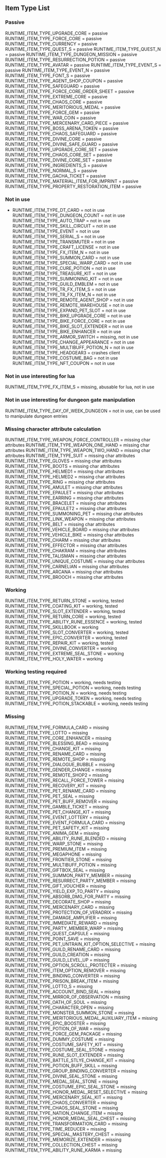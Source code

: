 ## Item Type List

### Passive
RUNTIME_ITEM_TYPE_UPGRADE_CORE = passive
RUNTIME_ITEM_TYPE_FORCE_CORE = passive
RUNTIME_ITEM_TYPE_CURRENCY = passive
RUNTIME_ITEM_TYPE_QUEST_S = passive
RUNTIME_ITEM_TYPE_QUEST_N = passive
RUNTIME_ITEM_TYPE_DUNGEON_MISSION = passive
RUNTIME_ITEM_TYPE_RESURRECTION_POTION = passive
RUNTIME_ITEM_TYPE_AVATAR = passive
RUNTIME_ITEM_TYPE_EVENT_S = passive
RUNTIME_ITEM_TYPE_EVENT_N = passive
RUNTIME_ITEM_TYPE_FONT_S = passive
RUNTIME_ITEM_TYPE_AGENT_SHOP_COUPON = passive
RUNTIME_ITEM_TYPE_SAFEGUARD = passive
RUNTIME_ITEM_TYPE_FORCE_CORE_ORDER_SHEET = passive
RUNTIME_ITEM_TYPE_EXTREME_CORE = passive
RUNTIME_ITEM_TYPE_CHAOS_CORE = passive
RUNTIME_ITEM_TYPE_MERITORIOUS_MEDAL = passive
RUNTIME_ITEM_TYPE_FORCE_GEM = passive
RUNTIME_ITEM_TYPE_WAR_COIN = passive
RUNTIME_ITEM_TYPE_MERCENARY_CARD_PIECE = passive
RUNTIME_ITEM_TYPE_BOSS_ARENA_TOKEN = passive
RUNTIME_ITEM_TYPE_CHAOS_SAFEGUARD = passive
RUNTIME_ITEM_TYPE_DIVINE_CORE = passive
RUNTIME_ITEM_TYPE_DIVINE_SAFE_GUARD = passive
RUNTIME_ITEM_TYPE_UPGRADE_CORE_SET = passive
RUNTIME_ITEM_TYPE_CHAOS_CORE_SET = passive
RUNTIME_ITEM_TYPE_DIVINE_CORE_SET = passive
RUNTIME_ITEM_TYPE_INGREDIENTS_S = passive
RUNTIME_ITEM_TYPE_NORMAL_S = passive
RUNTIME_ITEM_TYPE_GACHA_TICKET = passive
RUNTIME_ITEM_TYPE_MATERIAL_ITEM_FOR_IMPRINT = passive
RUNTIME_ITEM_TYPE_PROPERTY_RESTORATION_ITEM = passive

### Not in use
- RUNTIME_ITEM_TYPE_DT_CARD = not in use
RUNTIME_ITEM_TYPE_DUNGEON_COUNT = not in use
RUNTIME_ITEM_TYPE_AUTO_TRAP = not in use
RUNTIME_ITEM_TYPE_SKILL_CIRCUIT = not in use
RUNTIME_ITEM_TYPE_EVENT = not in use
RUNTIME_ITEM_TYPE_SERIAL_S = not in use
RUNTIME_ITEM_TYPE_TRANSMUTER = not in use
RUNTIME_ITEM_TYPE_CRAFT_LICENSE = not in use
RUNTIME_ITEM_TYPE_FX_ITEM_N = not in use
RUNTIME_ITEM_TYPE_SUMMON_CARD = not in use
RUNTIME_ITEM_TYPE_SPECIAL_WARP_CARD = not in use
RUNTIME_ITEM_TYPE_CURE_POTION = not in use
RUNTIME_ITEM_TYPE_TREASURE_KIT = not in use
RUNTIME_ITEM_TYPE_SUMMONING_KIT = not in use
RUNTIME_ITEM_TYPE_GUILD_EMBLEM = not in use
RUNTIME_ITEM_TYPE_TR_FX_ITEM_S = not in use
RUNTIME_ITEM_TYPE_TR_FX_ITEM_N = not in use
RUNTIME_ITEM_TYPE_REMOTE_AGENT_SHOP = not in use
RUNTIME_ITEM_TYPE_REMOTE_WAREHOUSE = not in use
RUNTIME_ITEM_TYPE_EXPAND_PET_SLOT = not in use
RUNTIME_ITEM_TYPE_BIKE_UPGRADE_CORE = not in use
RUNTIME_ITEM_TYPE_BIKE_FORCE_CORE = not in use
RUNTIME_ITEM_TYPE_BIKE_SLOT_EXTENDER = not in use
RUNTIME_ITEM_TYPE_BIKE_ENHANCER = not in use
RUNTIME_ITEM_TYPE_ARMOR_SWITCH = missing, not in use
RUNTIME_ITEM_TYPE_CHANGE_APPEARANCE = not in use
RUNTIME_ITEM_TYPE_MULTIBUFF_POTION_N = not in use
RUNTIME_ITEM_TYPE_HEADGEAR3 = crashes client
RUNTIME_ITEM_TYPE_COSTUME_BAG = not in use
RUNTIME_ITEM_TYPE_NFT_COUPON = not in use

### Not in use interesting for lua
RUNTIME_ITEM_TYPE_FX_ITEM_S = missing, abusable for lua, not in use

### Not in use interesting for dungeon gate manipulation
RUNTIME_ITEM_TYPE_DAY_OF_WEEK_DUNGEON = not in use, can be used to manipulate dungeon entries

### Missing character attribute calculation
RUNTIME_ITEM_TYPE_WEAPON_FORCE_CONTROLLER = missing char attributes
RUNTIME_ITEM_TYPE_WEAPON_ONE_HAND = missing char attributes
RUNTIME_ITEM_TYPE_WEAPON_TWO_HAND = missing char attributes
RUNTIME_ITEM_TYPE_SUIT = missing char attributes
RUNTIME_ITEM_TYPE_GLOVES = missing char attributes
RUNTIME_ITEM_TYPE_BOOTS = missing char attributes
RUNTIME_ITEM_TYPE_HELMED1 = missing char attributes
RUNTIME_ITEM_TYPE_HELMED2 = missing char attributes
RUNTIME_ITEM_TYPE_RING = missing char attributes
RUNTIME_ITEM_TYPE_AMULET = missing char attributes
RUNTIME_ITEM_TYPE_EPAULET = missing char attributes
RUNTIME_ITEM_TYPE_EARRING = missing char attributes
RUNTIME_ITEM_TYPE_BRACELET = missing char attributes
RUNTIME_ITEM_TYPE_EPAULET2 = missing char attributes
RUNTIME_ITEM_TYPE_SUMMONING_PET = missing char attributes
RUNTIME_ITEM_TYPE_LINK_WEAPON = missing char attributes
RUNTIME_ITEM_TYPE_BELT = missing char attributes
RUNTIME_ITEM_TYPE_VEHICLE_BOARD = missing char attributes
RUNTIME_ITEM_TYPE_VEHICLE_BIKE = missing char attributes
RUNTIME_ITEM_TYPE_CHARM = missing char attributes
RUNTIME_ITEM_TYPE_EFFECTOR = missing char attributes
RUNTIME_ITEM_TYPE_CHAKRAM = missing char attributes
RUNTIME_ITEM_TYPE_TALISMAN = missing char attributes
RUNTIME_ITEM_TYPE_UNIQUE_COSTUME = missing char attributes
RUNTIME_ITEM_TYPE_CARNELIAN = missing char attributes
RUNTIME_ITEM_TYPE_ARCANA = missing char attributes
RUNTIME_ITEM_TYPE_BROOCH = missing char attributes

### Working
RUNTIME_ITEM_TYPE_RETURN_STONE = working, tested
RUNTIME_ITEM_TYPE_COATING_KIT = working, tested
RUNTIME_ITEM_TYPE_SLOT_EXTENDER = working, tested
RUNTIME_ITEM_TYPE_RETURN_CORE = working, tested
RUNTIME_ITEM_TYPE_ABILITY_RUNE_ESSENCE = working, tested
RUNTIME_ITEM_TYPE_SKILLBOOK = working
RUNTIME_ITEM_TYPE_SLOT_CONVERTER = working, tested
RUNTIME_ITEM_TYPE_EPIC_CONVERTER = working, tested
RUNTIME_ITEM_TYPE_REPAIR_KIT = working, tested
RUNTIME_ITEM_TYPE_DIVINE_CONVERTER = working
RUNTIME_ITEM_TYPE_EXTREME_SEAL_STONE = working
RUNTIME_ITEM_TYPE_HOLY_WATER = working

### Working testing required
RUNTIME_ITEM_TYPE_POTION = working, needs testing
RUNTIME_ITEM_TYPE_SPECIAL_POTION = working, needs testing
RUNTIME_ITEM_TYPE_POTION_N = working, needs testing
RUNTIME_ITEM_TYPE_UPGRADE_TOKEN = working, needs testing
RUNTIME_ITEM_TYPE_POTION_STACKABLE = working, needs testing

### Missing
RUNTIME_ITEM_TYPE_FORMULA_CARD = missing
RUNTIME_ITEM_TYPE_LOTTO = missing
RUNTIME_ITEM_TYPE_CORE_ENHANCER = missing
RUNTIME_ITEM_TYPE_BLESSING_BEAD = missing
RUNTIME_ITEM_TYPE_CHANGE_KIT = missing
RUNTIME_ITEM_TYPE_RENAME_CARD = missing
RUNTIME_ITEM_TYPE_REMOTE_SHOP = missing
RUNTIME_ITEM_TYPE_DIALOGUE_BUBBLE = missing
RUNTIME_ITEM_TYPE_GENDER_CHANGE = missing
RUNTIME_ITEM_TYPE_REMOTE_SHOP2 = missing
RUNTIME_ITEM_TYPE_RECALL_FORCE_TOWER = missing
RUNTIME_ITEM_TYPE_RECOVERY_KIT = missing
RUNTIME_ITEM_TYPE_PET_RENAME_CARD = missing
RUNTIME_ITEM_TYPE_PET_SEAL = missing
RUNTIME_ITEM_TYPE_PET_BUFF_REMOVER = missing
RUNTIME_ITEM_TYPE_GAMBLE_TICKET = missing
RUNTIME_ITEM_TYPE_PET_CHANGE_KIT = missing
RUNTIME_ITEM_TYPE_EVENT_LOTTERY = missing
RUNTIME_ITEM_TYPE_EVENT_FORMULA_CARD = missing
RUNTIME_ITEM_TYPE_PET_SAFETY_KIT = missing
RUNTIME_ITEM_TYPE_ANIMA_GEM = missing
RUNTIME_ITEM_TYPE_ABILITY_RUNE_BLENDED = missing
RUNTIME_ITEM_TYPE_WARP_STONE = missing
RUNTIME_ITEM_TYPE_PREMIUM_ITEM = missing
RUNTIME_ITEM_TYPE_MEGAPHONE = missing
RUNTIME_ITEM_TYPE_FRONTIER_STONE = missing
RUNTIME_ITEM_TYPE_MULTIBUFF_POTION = missing
RUNTIME_ITEM_TYPE_GIFTBOX_SEAL = missing
RUNTIME_ITEM_TYPE_SUMMON_PARTY_MEMBER = missing
RUNTIME_ITEM_TYPE_RESURRECT_PARTY_MEMBER = missing
RUNTIME_ITEM_TYPE_GIFT_VOUCHER = missing
RUNTIME_ITEM_TYPE_YIELD_EXP_TO_PARTY = missing
RUNTIME_ITEM_TYPE_ABSORB_DMG_FOR_PARTY = missing
RUNTIME_ITEM_TYPE_DECORATE_SHOP = missing
RUNTIME_ITEM_TYPE_MERCENARY_CARD = missing
RUNTIME_ITEM_TYPE_PROTECTION_OF_VERADRIX = missing
RUNTIME_ITEM_TYPE_DAMAGE_AMPLIFIER = missing
RUNTIME_ITEM_TYPE_IMMEDIATE_REWARD = missing
RUNTIME_ITEM_TYPE_PARTY_MEMBER_WARP = missing
RUNTIME_ITEM_TYPE_QUEST_CAPSULE = missing
RUNTIME_ITEM_TYPE_POINT_SAVE = missing
RUNTIME_ITEM_TYPE_PET_UNTRAIN_KIT_OPTION_SELECTIVE = missing
RUNTIME_ITEM_TYPE_GUILD_RENAME_CARD = missing
RUNTIME_ITEM_TYPE_GUILD_CREATION = missing
RUNTIME_ITEM_TYPE_GUILD_LEVEL_UP = missing
RUNTIME_ITEM_TYPE_OPTION_SCROLL_PROTECTER = missing
RUNTIME_ITEM_TYPE_ITEM_OPTION_REMOVER = missing
RUNTIME_ITEM_TYPE_BINDING_CONVERTER = missing
RUNTIME_ITEM_TYPE_PRISON_BREAK_ITEM = missing
RUNTIME_ITEM_TYPE_LOTTO_S = missing
RUNTIME_ITEM_TYPE_ACCOUNT_BIND_SEAL = missing
RUNTIME_ITEM_TYPE_MIRROR_OF_OBSERVATION = missing
RUNTIME_ITEM_TYPE_OATH_OF_SOUL = missing
RUNTIME_ITEM_TYPE_CHARACTER_OPEN = missing
RUNTIME_ITEM_TYPE_MONSTER_SUMMON_STONE = missing
RUNTIME_ITEM_TYPE_MERITORIOUS_MEDAL_AUXILIARY_ITEM = missing
RUNTIME_ITEM_TYPE_EPIC_BOOSTER = missing
RUNTIME_ITEM_TYPE_POTION_OF_WAR = missing
RUNTIME_ITEM_TYPE_FORCE_GEM_PACKAGE = missing
RUNTIME_ITEM_TYPE_DUMMY_COSTUME = missing
RUNTIME_ITEM_TYPE_COSTUME_SAFETY_KIT = missing
RUNTIME_ITEM_TYPE_COSTUME_SEAL_STONE = missing
RUNTIME_ITEM_TYPE_RUNE_SLOT_EXTENDER = missing
RUNTIME_ITEM_TYPE_BATTLE_STLYE_CHANGE_KIT = missing
RUNTIME_ITEM_TYPE_POTION_BUFF_SKILL = missing
RUNTIME_ITEM_TYPE_GROUP_BINDING_CONVERTER = missing
RUNTIME_ITEM_TYPE_DIVINE_SEAL_STONE = missing
RUNTIME_ITEM_TYPE_MEDAL_SEAL_STONE = missing
RUNTIME_ITEM_TYPE_COSTUME_EPIC_SEAL_STONE = missing
RUNTIME_ITEM_TYPE_HONOR_MEDAL_RESET_SELECTIVE = missing
RUNTIME_ITEM_TYPE_MERCENARY_SEAL_KIT = missing
RUNTIME_ITEM_TYPE_CHAOS_CONVERTER = missing
RUNTIME_ITEM_TYPE_CHAOS_SEAL_STONE = missing
RUNTIME_ITEM_TYPE_NATION_CHANGE_ITEM = missing
RUNTIME_ITEM_TYPE_HONOR_MEDAL_SEAL_CHEST = missing
RUNTIME_ITEM_TYPE_TRANSFORMATION_CARD = missing
RUNTIME_ITEM_TYPE_TIME_REDUCER = missing
RUNTIME_ITEM_TYPE_SPECIAL_MASTERY_CHEST = missing
RUNTIME_ITEM_TYPE_MEMORIZE_EXTENDER = missing
RUNTIME_ITEM_TYPE_COLLECTION_CHEST = missing
RUNTIME_ITEM_TYPE_ABILITY_RUNE_KARMA = missing
